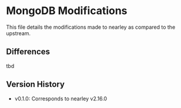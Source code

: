 # MongoDB Modifications

This file details the modifications made to nearley as compared to the upstream.

## Differences

tbd

## Version History

- v0.1.0: Corresponds to nearley v2.16.0

